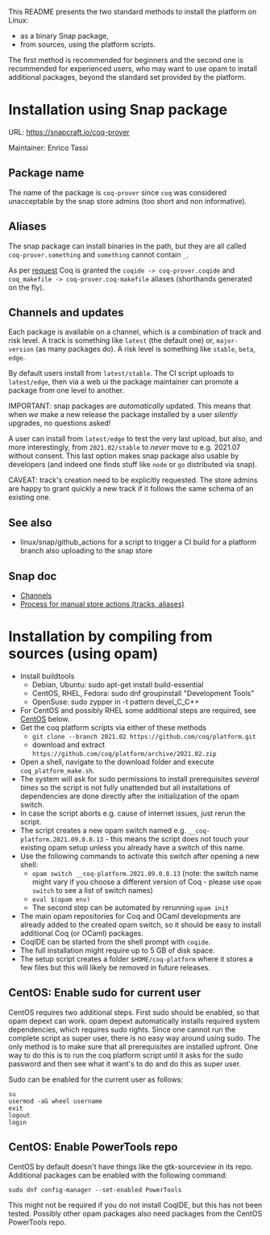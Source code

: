 This README presents the two standard methods to install the platform on Linux:
- as a binary Snap package,
- from sources, using the platform scripts.

The first method is recommended for beginners and the second one is recommended for experienced users, who may want to use opam to install additional packages, beyond the standard set provided by the platform.

# Installation using Snap package

URL: https://snapcraft.io/coq-prover

Maintainer: Enrico Tassi

## Package name
The name of the package is `coq-prover` since `coq` was considered
unacceptable by the snap store admins (too short and non informative).

## Aliases
The snap package can install binaries in the path, but they are all called
`coq-prover.something` and `something` cannot contain `_`.

As per [request](https://forum.snapcraft.io/t/aliases-request-for-coq-prover/21925)
Coq is granted the `coqide -> coq-prover.coqide` and
`coq_makefile -> coq-prover.coq-makefile` aliases (shorthands generated
on the fly).

## Channels and updates
Each package is available on a channel, which is a combination of track and
risk level.
A track is something like `latest` (the default one) or, `major-version` (as
many packages do).
A risk level is something like `stable`, `beta`, `edge`.

By default users install from `latest/stable`.
The CI script uploads to `latest/edge`, then via a web ui the package
maintainer can promote a package from one level to another.

IMPORTANT: snap packages are *automatically* updated. This means that when *we*
make a new release the package installed by a user *silently* upgrades, no
questions asked!

A user can install from `latest/edge` to test the very last upload, but also,
and more interestingly, from `2021.02/stable` to *never* move to e.g. 2021.07 without
consent. This last option makes snap package also usable by developers (and
indeed one finds stuff like `node` or `go` distributed via snap).

CAVEAT: track's creation need to be explicitly requested. The store admins are
happy to grant quickly a new track if it follows the same schema of an existing
one.

## See also
- linux/snap/github_actions for a script to trigger a CI build for a platform
  branch also uploading to the snap store

## Snap doc

- [Channels](https://snapcraft.io/docs/channels)
- [Process for manual store actions (tracks, aliases)](https://forum.snapcraft.io/t/process-for-aliases-auto-connections-and-tracks/455)


# Installation by compiling from sources (using opam)

- Install buildtools
  - Debian, Ubuntu:       sudo apt-get install build-essential
  - CentOS, RHEL, Fedora: sudo dnf groupinstall "Development Tools"
  - OpenSuse:             sudo zypper in -t pattern devel_C_C++
- For CentOS and possibly RHEL some additional steps are required, see [CentOS](#centos) below.
- Get the coq platform scripts via either of these methods
  - `git clone --branch 2021.02 https://github.com/coq/platform.git`
  - download and extract `https://github.com/coq/platform/archive/2021.02.zip`
- Open a shell, navigate to the download folder and execute `coq_platform_make.sh`.
- The system will ask for sudo permissions to install prerequisites *several times* so the script is not fully unattended but all installations of dependencies are done directly after the initialization of the opam switch.
- In case the script aborts e.g. cause of internet issues, just rerun the script.
- The script creates a new opam switch named e.g. `__coq-platform.2021.09.0.8.13` - this means the script does not touch your existing opam setup unless you already have a switch of this name.
- Use the following commands to activate this switch after opening a new shell:
  - `opam switch __coq-platform.2021.09.0.8.13` (note: the switch name might vary if you choose a different version of Coq - please use `opam switch` to see a list of switch names)
  - `eval $(opam env)`
  - The second step can be automated by rerunning `opam init`
- The main opam repositories for Coq and OCaml developments are already added to the created opam switch, so it should be easy to install additional Coq (or OCaml) packages.
- CoqIDE can be started from the shell prompt with `coqide`.
- The full installation might require up to 5 GB of disk space.
- The setup script creates a folder `$HOME/coq-platform` where it stores a few files but this will likely be removed in future releases.

## CentOS: Enable sudo for current user

CentOS requires two additional steps. First sudo should be enabled, so that opam depext can work. opam depext automatically installs required system dependencies, which requires sudo rights. Since one cannot run the complete script as super user, there is no easy way around using sudo. The only method is to make sure that all prerequisites are installed upfront. One way to do this is to run the coq platform script until it asks for the sudo password and then see what it want's to do and do this as super user.

Sudo can be enabled for the current user as follows:
```
su
usermod -aG wheel username
exit
logout
login
```

## CentOS: Enable PowerTools repo

CentOS by default doesn't have things like the gtk-sourceview in its repo. Additional packages can be enabled with the following command:
```
sudo dnf config-manager --set-enabled PowerTools
```
This might not be required if you do not install CoqIDE, but this has not been tested. Possibly other opam packages also need packages from the CentOS PowerTools repo.
